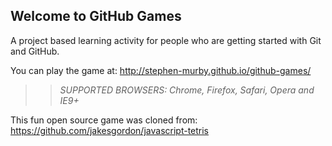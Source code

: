 ## Welcome to GitHub Games

A project based learning activity for people who are getting started with Git and GitHub.

You can play the game at: http://stephen-murby.github.io/github-games/

>> _*SUPPORTED BROWSERS*: Chrome, Firefox, Safari, Opera and IE9+_

This fun open source game was cloned from: https://github.com/jakesgordon/javascript-tetris
